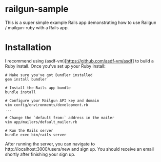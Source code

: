 railgun-sample
==============

This is a super simple example Rails app demonstrating how to use Railgun / mailgun-ruby with a Rails app.


Installation
============

I recommend using (asdf-vm)[https://github.com/asdf-vm/asdf] to build a Ruby install.
Once you've set up your Ruby install:

```
# Make sure you've got Bundler installed
gem install bundler

# Install the Rails app bundle
bundle install

# Configure your Mailgun API key and domain
vim config/environments/development.rb
...

# Change the `default from:` address in the mailer
vim app/mailers/default_mailer.rb

# Run the Rails server
bundle exec bin/rails server
```

After running the server, you can navigate to http://localhost:3000/users/new
and sign up. You should receive an email shortly after finishing your sign up.
